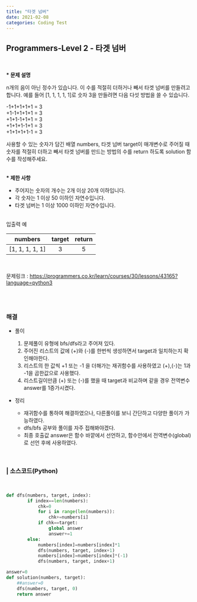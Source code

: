 ```yaml
---
title: "타겟 넘버"
date: 2021-02-08
categories: Coding Test
---
```


## Programmers-Level 2 - 타겟 넘버
<br>

<b>* 문제 설명</b><br>

n개의 음이 아닌 정수가 있습니다. 이 수를 적절히 더하거나 빼서 타겟 넘버를 만들려고 합니다. 예를 들어 [1, 1, 1, 1, 1]로 숫자 3을 만들려면 다음 다섯 방법을 쓸 수 있습니다.

-1+1+1+1+1 = 3<br>
+1-1+1+1+1 = 3<br>
+1+1-1+1+1 = 3<br>
+1+1+1-1+1 = 3<br>
+1+1+1+1-1 = 3<br>

사용할 수 있는 숫자가 담긴 배열 numbers, 타겟 넘버 target이 매개변수로 주어질 때 숫자를 적절히 더하고 빼서 타겟 넘버를 만드는 방법의 수를 return 하도록 solution 함수를 작성해주세요.<br>

<br><b>* 제한 사항</b>

- 주어지는 숫자의 개수는 2개 이상 20개 이하입니다.
- 각 숫자는 1 이상 50 이하인 자연수입니다.
- 타겟 넘버는 1 이상 1000 이하인 자연수입니다.

<br>
입출력 예<br>

|numbers	    |target|return|
|---------------|:----:|:----:|
|[1, 1, 1, 1, 1]|3     |5     |

<br>


문제링크 : <https://programmers.co.kr/learn/courses/30/lessons/43165?language=python3>

<br><br>

### 해결
* 풀이
    1. 문제풀이 유형에 bfs/dfs라고 주어져 있다.   <br>
    2. 주어진 리스트의 값에 (+)와 (-)를 한번씩 생성하면서 target과 일치하는지 확인해야한다.  <br>
    3. 리스트의 한 값씩 +1 또는 -1 을 더해가는 재귀함수를 사용하였고 (+),(-)는 1과 -1을 곱한값으로 사용했다.   <br>
    4. 리스트길이만큼 (+) 또는 (-)를 했을 때 target과 비교하며 같을 경우 전역변수 answer를 1증가시켰다.  <br>

    
* 정리 
    - 재귀함수를 통하여 해결하였으나, 다른풀이를 보니 간단하고 다양한 풀이가 가능하였다. 
    - dfs/bfs 공부와 풀이를 자주 접해봐야겠다.
    - 최종 호출값 answer은 함수 바깥에서 선언하고, 함수안에서 전역변수(global)로 선언 후에 사용하였다. 
<br>

### | 소스코드(Python)
<br>

```python 
def dfs(numbers, target, index):
        if index==len(numbers):
            chk=0
            for i in range(len(numbers)):
                chk+=numbers[i]
            if chk==target:
                global answer
                answer+=1
        else:
            numbers[index]=numbers[index]*1
            dfs(numbers, target, index+1)
            numbers[index]=numbers[index]*(-1)
            dfs(numbers, target, index+1)

answer=0
def solution(numbers, target):
    ##answer=0
    dfs(numbers, target, 0)
    return answer
```
